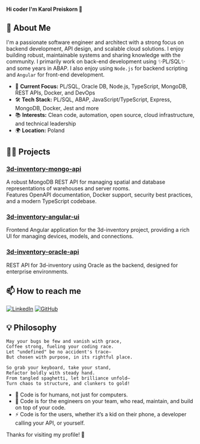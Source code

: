 #### Hi coder I'm Karol Preiskorn 👋

## 🚀 About Me

I'm a passionate software engineer and architect with a strong focus on backend development, API design, and scalable cloud solutions. I enjoy building robust, maintainable systems and sharing knowledge with the community.
I primarily work on back-end development using ✨PL/SQL✨ and some years in ABAP. I also enjoy using `Node.js` for backend scripting and `Angular` for front-end development.

- 🏢 **Current Focus:** PL/SQL, Oracle DB, Node.js, TypeScript, MongoDB, REST APIs, Docker, and DevOps
- 🛠️ **Tech Stack:** PL/SQL, ABAP, JavaScript/TypeScript, Express, MongoDB, Docker, Jest and more
- 📚 **Interests:** Clean code, automation, open source, cloud infrastructure, and technical leadership
- 🌍 **Location:** Poland


## 🧑‍💻 Projects

### [3d-inventory-mongo-api](https://github.com/karol-preiskorn/3d-inventory-mongo-api)
A robust MongoDB REST API for managing spatial and database representations of warehouses and server rooms.  
Features OpenAPI documentation, Docker support, security best practices, and a modern TypeScript codebase.

### [3d-inventory-angular-ui](https://github.com/karol-preiskorn/3d-inventory-angular-ui)
Frontend Angular application for the 3d-inventory project, providing a rich UI for managing devices, models, and connections.

### [3d-inventory-oracle-api](https://github.com/karol-preiskorn/3d-inventory-oracle-api)
REST API for 3d-inventory using Oracle as the backend, designed for enterprise environments.

## 📫 How to reach me
 
[![LinkedIn](https://img.shields.io/badge/LinkedIn-Connect-blue?logo=linkedin)](https://www.linkedin.com/in/karol-preiskorn/)
[![GitHub](https://img.shields.io/github/followers/karol-preiskorn?label=GitHub&style=social)](https://github.com/karol-preiskorn)


## 💡 Philosophy

```
May your bugs be few and vanish with grace,
Coffee strong, fueling your coding race.
Let "undefined" be no accident's trace—
But chosen with purpose, in its rightful place.

So grab your keyboard, take your stand,
Refactor boldly with steady hand.
From tangled spaghetti, let brilliance unfold—
Turn chaos to structure, and clunkers to gold!
```

- 🤔 Code is for humans, not just for computers.
- 👯 Code is for the engineers on your team, who read, maintain, and build on top of your code.
- ⚡ Code is for the users, whether it’s a kid on their phone, a developer calling your API, or yourself.

Thanks for visiting my profile! 🚀
